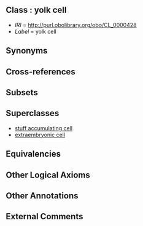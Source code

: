 
## Class : yolk cell

 * *IRI* = http://purl.obolibrary.org/obo/CL_0000428
 * *Label* = yolk cell

## Synonyms


## Cross-references


## Subsets


## Superclasses

 * [stuff accumulating cell](../../CL/25/CL_0000325.md)
 * [extraembryonic cell](../../CL/49/CL_0000349.md)

## Equivalencies


## Other Logical Axioms


## Other Annotations


## External Comments

